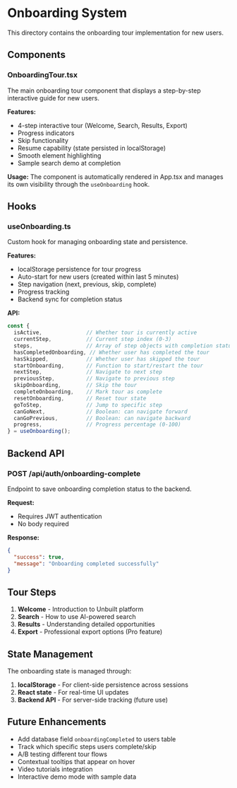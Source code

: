 # Onboarding System

This directory contains the onboarding tour implementation for new users.

## Components

### OnboardingTour.tsx
The main onboarding tour component that displays a step-by-step interactive guide for new users.

**Features:**
- 4-step interactive tour (Welcome, Search, Results, Export)
- Progress indicators
- Skip functionality
- Resume capability (state persisted in localStorage)
- Smooth element highlighting
- Sample search demo at completion

**Usage:**
The component is automatically rendered in App.tsx and manages its own visibility through the `useOnboarding` hook.

## Hooks

### useOnboarding.ts
Custom hook for managing onboarding state and persistence.

**Features:**
- localStorage persistence for tour progress
- Auto-start for new users (created within last 5 minutes)
- Step navigation (next, previous, skip, complete)
- Progress tracking
- Backend sync for completion status

**API:**
```typescript
const {
  isActive,              // Whether tour is currently active
  currentStep,           // Current step index (0-3)
  steps,                 // Array of step objects with completion status
  hasCompletedOnboarding, // Whether user has completed the tour
  hasSkipped,            // Whether user has skipped the tour
  startOnboarding,       // Function to start/restart the tour
  nextStep,              // Navigate to next step
  previousStep,          // Navigate to previous step
  skipOnboarding,        // Skip the tour
  completeOnboarding,    // Mark tour as complete
  resetOnboarding,       // Reset tour state
  goToStep,              // Jump to specific step
  canGoNext,             // Boolean: can navigate forward
  canGoPrevious,         // Boolean: can navigate backward
  progress,              // Progress percentage (0-100)
} = useOnboarding();
```

## Backend API

### POST /api/auth/onboarding-complete
Endpoint to save onboarding completion status to the backend.

**Request:**
- Requires JWT authentication
- No body required

**Response:**
```json
{
  "success": true,
  "message": "Onboarding completed successfully"
}
```

## Tour Steps

1. **Welcome** - Introduction to Unbuilt platform
2. **Search** - How to use AI-powered search
3. **Results** - Understanding detailed opportunities
4. **Export** - Professional export options (Pro feature)

## State Management

The onboarding state is managed through:
1. **localStorage** - For client-side persistence across sessions
2. **React state** - For real-time UI updates
3. **Backend API** - For server-side tracking (future use)

## Future Enhancements

- Add database field `onboardingCompleted` to users table
- Track which specific steps users complete/skip
- A/B testing different tour flows
- Contextual tooltips that appear on hover
- Video tutorials integration
- Interactive demo mode with sample data
